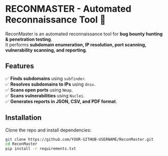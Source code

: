# RECONMASTER - Automated Reconnaissance Tool 🚀

ReconMaster is an automated reconnaissance tool for **bug bounty hunting & penetration testing**.  
It performs **subdomain enumeration, IP resolution, port scanning, vulnerability scanning, and reporting**.

## Features
✅ **Finds subdomains** using `subfinder`.  
✅ **Resolves subdomains to IPs** using `dnsx`.  
✅ **Scans open ports** using `Nmap`.  
✅ **Scans vulnerabilities** using `Nuclei`.  
✅ **Generates reports in JSON, CSV, and PDF format**.  

## Installation
Clone the repo and install dependencies:
```bash
git clone https://github.com/YOUR-GITHUB-USERNAME/ReconMaster.git
cd ReconMaster
pip install -r requirements.txt
